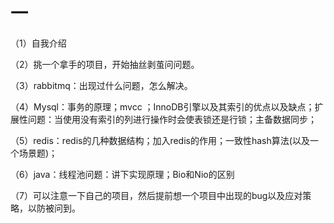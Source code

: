 # 一

（1）自我介绍

（2）挑一个拿手的项目，开始抽丝剥茧问问题。

（3）rabbitmq：出现过什么问题，怎么解决。

（4）Mysql：事务的原理；mvcc ；InnoDB引擎以及其索引的优点以及缺点；扩展性问题：当使用没有索引的列进行操作时会使表锁还是行锁；主备数据同步；

（5）redis：redis的几种数据结构；加入redis的作用；一致性hash算法(以及一个场景题)；

（6）java：线程池问题：讲下实现原理；Bio和Nio的区别

（7）可以注意一下自己的项目，然后提前想一个项目中出现的bug以及应对策略，以防被问到。
